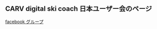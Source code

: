 ## CARV digital ski coach 日本ユーザー会のページ


[facebook グループ](https://www.facebook.com/groups/3614432661980637)